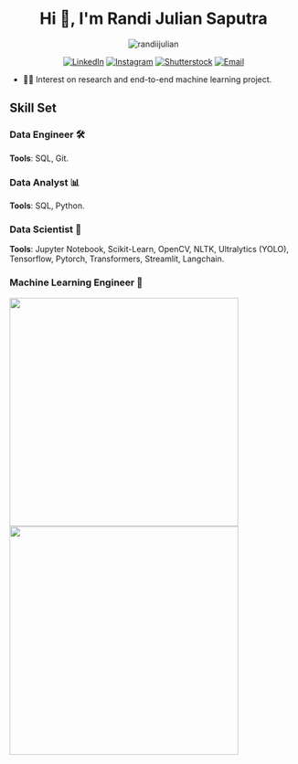 
<h1 align="center">Hi 👋, I'm Randi Julian Saputra</h1>
<!-- <h3 align="center">Full Stack Machine learning Engineer!</h3>
<p align="center">In the last 3 years, I've focused on developing my interest and career in the data and machine learning field 😄</p> -->

<p align="center"> <img src="https://komarev.com/ghpvc/?username=randiijulian&label=Profile%20views&color=0e75b6&style=flat" alt="randiijulian" /> </p>
<p align="center"> </p>
<p align="center">
  <a href="https://www.linkedin.com/in/randijulian"><img src="https://img.shields.io/badge/LinkedIn-Profile-blue?logo=linkedin" alt="LinkedIn"></a>
  <a href="https://www.instagram.com/randiijulian"><img src="https://img.shields.io/badge/Instagram-Follow%20Me-orange?style=flat&logo=instagram" alt="Instagram"></a>
  <a href="https://www.shutterstock.com/g/randijulian"><img src="https://img.shields.io/badge/Shutterstock-Portfolio-orange?logo=shutterstock" alt="Shutterstock"></a>
  <a href="mailto:randijuliansaputra46@gmail.com"><img src="https://img.shields.io/badge/Email-Me-brightgreen?style=flat&logo=gmail" alt="Email"></a>
</p>

- 🕵🏻 Interest on research and end-to-end machine learning project.
<!-- - more details about my journey in the machine learning field could you read [here](https://www.dicoding.com/users/randijulian) -->

## **Skill Set**

### Data Engineer 🛠️
**Tools**: SQL, Git.

### Data Analyst 📊
**Tools**: SQL, Python.

### Data Scientist 🧬
**Tools**: Jupyter Notebook, Scikit-Learn, OpenCV, NLTK, Ultralytics (YOLO), Tensorflow, Pytorch, Transformers, Streamlit, Langchain.

### Machine Learning Engineer 🤖
<!-- **Tools**: Git, FastAPI, Docker, Linux, BentoML, ML-Flow, Model Arts (Huawei Cloud). -->

<p><img align="left" src="https://github-readme-stats.vercel.app/api/top-langs/?username=randiijulian&show_icons=true&layout=compact&theme=synthwave&hide=html,css" width = "400" height = "400"/></p>
<p><img align="center" src="https://github-readme-stats.vercel.app/api?username=randiijulian&show_icons=true&theme=synthwave" width = "400" height = "400"/></p>


<!--📫 How to reach me: 
randijuliansaputra46@gmail.com

Here are some ideas to get you started:

- 🔭 I’m currently working on ...
- 🌱 I’m currently learning ...
- 👯 I’m looking to collaborate on ...
- 🤔 I’m looking for help with ...
- 💬 Ask me about ..
-->
